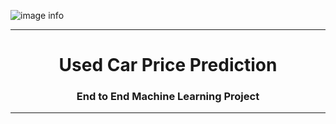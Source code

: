![image info](https://stimg.cardekho.com/pwa/img/carDekho-newLogo.svg)

<center> 
    
---
# Used Car Price Prediction 
### End to End Machine Learning Project
--- 
    
</center>
